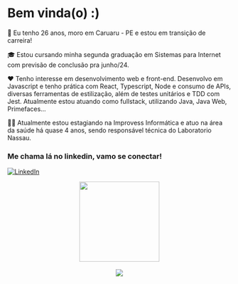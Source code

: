 # Bem vinda(o)  :)

👩 Eu tenho 26 anos, moro em Caruaru - PE e estou em transição de carreira!
     
🎓 Estou cursando minha segunda graduação em Sistemas para Internet com previsão de conclusão pra junho/24.
     
❤️ Tenho interesse em desenvolvimento web e front-end. Desenvolvo em Javascript e tenho prática com React, Typescript, Node e consumo de APIs, diversas ferramentas de estilização, além de testes unitários e TDD com Jest. Atualmente estou atuando como fullstack, utilizando Java, Java Web, Primefaces...  

👩‍💻 Atualmente estou estagiando na Improvess Informática e atuo na área da saúde há quase 4 anos, sendo responsável técnica do Laboratorio Nassau. 


### Me chama lá no linkedin, vamo se conectar! 
[![LinkedIn](https://img.shields.io/badge/LinkedIn-0077B5?style=for-the-badge&logo=linkedin&logoColor=white)](https://www.linkedin.com/in/mylenaverspeelt/) 
<br/>
<div align="center"> 
  <img height="180em" src="https://github-readme-stats.vercel.app/api/top-langs/?username=mylenaverspeelt&layout=compact&langs_count=10&theme=ligth"/>
</div>
 <br/>
 <div align="center"> 
  <img src="https://media2.giphy.com/media/HdBiTRPxTMnvi/giphy.gif?cid=790b7611ec26878ff072cc1bcf98badb5797a4f3ab5f5f73&rid=giphy.gif&ct=g"/>
</div>
 

